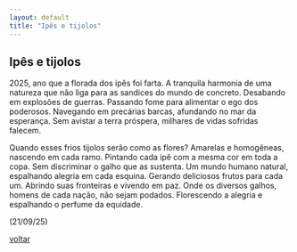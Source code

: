```yaml
---
layout: default
title: "Ipês e tijolos"
--- 
```


## Ipês e tijolos

2025, ano que a florada dos ipês foi farta. A tranquila harmonia de uma natureza que não liga para as sandices do mundo de concreto. Desabando em explosões de guerras. Passando fome para alimentar o ego dos poderosos. Navegando em precárias barcas, afundando no mar da esperança. Sem avistar a terra próspera, milhares de vidas sofridas falecem.

Quando esses frios tijolos serão como as flores? Amarelas e homogêneas, nascendo em cada ramo. Pintando cada ipê com a mesma cor em toda a copa. Sem discriminar o galho que as sustenta. Um mundo humano natural, espalhando alegria em cada esquina. Gerando deliciosos frutos para cada um. Abrindo suas fronteiras e vivendo em paz. Onde os diversos galhos, homens de cada nação, não sejam podados. Florescendo a alegria e espalhando o perfume da equidade.

(21/09/25)

[voltar](./)